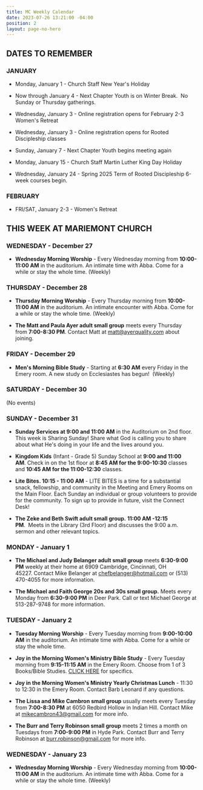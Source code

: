 ```yaml
---
title: MC Weekly Calendar
date: 2023-07-26 13:21:00 -04:00
position: 2
layout: page-no-hero
---
```


## DATES TO REMEMBER


### JANUARY

* Monday, January 1 - Church Staff New Year's Holiday

* Now through January 4 - Next Chapter Youth is on Winter Break.  No Sunday or Thursday gatherings.


* Wednesday, January 3 - Online registration opens for February 2-3 Women's Retreat

* Wednesday, January 3 - Online registration opens for Rooted Discipleship classes

* Sunday, January 7 - Next Chapter Youth begins meeting again

* Monday, January 15 - Church Staff Martin Luther King Day Holiday

* Wednesday, January 24 - Spring 2025 Term of Rooted Discipleship 6-week courses begin.

### FEBRUARY

* FRI/SAT, January 2-3 - Women's Retreat


## THIS WEEK AT MARIEMONT CHURCH

### WEDNESDAY - December 27
* **Wednesday Morning Worship** - Every Wednesday morning from **10:00-11:00 AM** in the auditorium. An intimate time with Abba. Come for a while or stay the whole time. (Weekly)

### THURSDAY - December 28
* **Thursday Morning Worship** - Every Thursday morning from **10:00-11:00 AM** in the auditorium. An intimate encounter with Abba. Come for a while or stay the whole time. (Weekly)

* **The Matt and Paula Ayer adult small group** meets every Thursday from **7:00-8:30 PM**. Contact Matt at matt@ayerquality.com about joining.


### FRIDAY - December 29
* **Men's Morning Bible Study** - Starting at **6:30 AM** every Friday in the Emery room. A new study on Ecclesiastes has begun!  (Weekly)

### SATURDAY - December 30

(No events)

### SUNDAY - December 31

* **Sunday Services at 9:00 and 11:00 AM** in the Auditorium on 2nd floor. This week is Sharing Sunday! Share what God is calling you to share about what He's doing in your life and the lives around you.

* **Kingdom Kids** (Infant - Grade 5) Sunday School at **9:00 and 11:00 AM**. Check in on the 1st floor at **8:45 AM for the 9:00-10:30** classes and **10:45 AM for the 11:00-12:30** classes.

* **Lite Bites. 10:15 - 11:00 AM** - LITE BITES is a time for a substantial snack, fellowship, and community in the Meeting and Emery Rooms on the Main Floor. Each Sunday an individual or group volunteers to provide for the community. To sign up to provide in future, visit the Connect Desk!

* **The Zeke and Beth Swift adult small group.** **11:00 AM -12:15 PM**.  Meets in the Library (3rd Floor) and discusses the 9:00 a.m. sermon and other relevant topics.


### MONDAY - January 1

* **The Michael and Judy Belanger adult small group** meets **6:30-9:00 PM** weekly at their home at 6909 Cambridge, Cincinnati, OH 45227. Contact Mike Belanger at chefbelanger@hotmail.com or (513) 470-4055 for more information. 

* **The Michael and Faith George 20s and 30s small group.** Meets every Monday from **6:30-9:00 PM** in Deer Park. Call or text Michael George at 513-287-9748 for more information.

### TUESDAY - January 2

* **Tuesday Morning Worship** - Every Tuesday morning from **9:00-10:00 AM** in the auditorium. An intimate time with Abba. Come for a while or stay the whole time. 

* **Joy in the Morning Women's Ministry Bible Study** - Every Tuesday morning from **9:15-11:15 AM** in the Emery Room. Choose from 1 of 3 Books/Bible Studies. [CLICK HERE](https://mariemontchurch.org/womens-ministry/) for specifics.

* **Joy in the Morning Women's Ministry Yearly Christmas Lunch** - 11:30 to 12:30 in the Emery Room. Contact Barb Leonard if any questions.

* **The Lissa and Mike Cambron small group** usually meets every Tuesday from **7:00-8:30 PM** at 6050 Redbird Hollow in Indian Hill. Contact Mike at mikecambron43@gmail.com for more info.

* **The Burr and Terry Robinson small group** meets 2 times a month on Tuesdays from **7:00-9:00 PM** in Hyde Park. Contact Burr and Terry Robinson at burr.robinson@gmail.com for more info.

### WEDNESDAY - January 23

* **Wednesday Morning Worship** - Every Wednesday morning from **10:00-11:00 AM** in the auditorium. An intimate time with Abba. Come for a while or stay the whole time. (Weekly)



